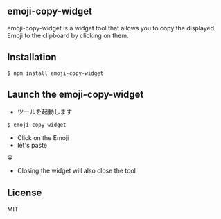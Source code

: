 ## emoji-copy-widget
emoji-copy-widget is a widget tool that allows you to copy the displayed Emoji to the clipboard by clicking on them.


## Installation

```
$ npm install emoji-copy-widget
```

## Launch the emoji-copy-widget

 - ツールを起動します
```
$ emoji-copy-widget
```

- Click on the Emoji
- let's paste

```
😀
```

- Closing the widget will also close the tool
## License
MIT

